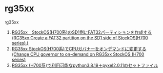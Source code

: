 # rg35xx
rg35xx

1. [RG35xx　StockOS(H700系)のSD1側にFAT32パーティションを作成する(RG35xx Create a FAT32 partition on the SD1 side of StockOS(H700 series).)](./mkFAT32_SD1.md)
2. [RG35xx StockOS(H700系)でCPUガバナーをオンデマンドに変更する(Change CPU governor to on-demand on RG35xx StockOS (H700 series)](./cpu_governor.md)
3. [RG35xx (H700系)で利用可能なpython3.8.19＋pyxel2.0.11のセットファイル](https://github.com/game-de-it/rg35xx/releases/tag/python3.8.19_pyxel2.0.11)
